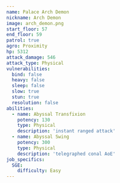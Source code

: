 ```yaml
---
name: Palace Arch Demon
nickname: Arch Demon
image: arch_demon.png
start_floor: 57
end_floor: 59
patrol: true
agro: Proximity
hp: 5312
attack_damage: 546
attack_type: Physical
vulnerabilities:
  bind: false
  heavy: false
  sleep: false
  slow: true
  stun: true
  resolution: false
abilities:
  - name: Abyssal Transfixion
    potency: 130
    type: Physical
    description: 'instant ranged attack'
  - name: Abyssal Swing
    potency: 300
    type: Physical
    description: 'telegraphed conal AoE'
job_specifics:
  SGE:
    difficulty: Easy
---
```

